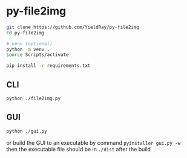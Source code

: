# py-file2img

```sh
git clone https://github.com/YieldRay/py-file2img
cd py-file2img

# venv (optional)
python -m venv .
source Scripts/activate

pip install -r requirements.txt
```

## CLI

```sh
python ./file2img.py
```

## GUI

```sh
python ./gui.py
```

or build the GUI to an executable by command `pyinstaller gui.py -w`  
then the executable file should be in `./dist` after the build
